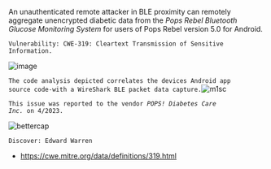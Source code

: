 

   
An unauthenticated remote attacker in BLE proximity can remotely aggregate unencrypted diabetic data from the <i>Pops Rebel Bluetooth Glucose Monitoring System</i> for users of Pops Rebel version 5.0 for Android.

<code>Vulnerability: CWE-319: Cleartext Transmission of Sensitive Information.</code>

![image](https://github.com/actuator/pops/assets/78701239/58f2416c-17f0-408b-8254-1705b3fc0075)

<code>The code analysis depicted correlates the devices Android app source code-with a WireShark BLE packet data capture.</code>![m1sc](https://github.com/actuator/pops/assets/78701239/b6660541-cf16-4aa5-ba39-f3d8fcb32369)





<code>This issue was reported to the vendor <i>POPS! Diabetes Care Inc.</i> on 4/2023.</code>



![bettercap](https://github.com/actuator/pops/assets/78701239/7f57259b-b1ae-49c8-94e3-0f6cb6f0b002)


<code>Discover: Edward Warren</code>

* https://cwe.mitre.org/data/definitions/319.html
